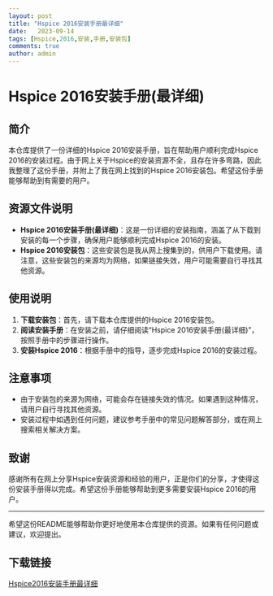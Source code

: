 ```yaml
---
layout: post
title: "Hspice 2016安装手册最详细"
date:   2023-09-14
tags: [Hspice,2016,安装,手册,安装包]
comments: true
author: admin
---
```

# Hspice 2016安装手册(最详细)

## 简介
本仓库提供了一份详细的Hspice 2016安装手册，旨在帮助用户顺利完成Hspice 2016的安装过程。由于网上关于Hspice的安装资源不全，且存在许多弯路，因此我整理了这份手册，并附上了我在网上找到的Hspice 2016安装包。希望这份手册能够帮助到有需要的用户。

## 资源文件说明
- **Hspice 2016安装手册(最详细)**：这是一份详细的安装指南，涵盖了从下载到安装的每一个步骤，确保用户能够顺利完成Hspice 2016的安装。
- **Hspice 2016安装包**：这些安装包是我从网上搜集到的，供用户下载使用。请注意，这些安装包的来源均为网络，如果链接失效，用户可能需要自行寻找其他资源。

## 使用说明
1. **下载安装包**：首先，请下载本仓库提供的Hspice 2016安装包。
2. **阅读安装手册**：在安装之前，请仔细阅读“Hspice 2016安装手册(最详细)”，按照手册中的步骤进行操作。
3. **安装Hspice 2016**：根据手册中的指导，逐步完成Hspice 2016的安装过程。

## 注意事项
- 由于安装包的来源为网络，可能会存在链接失效的情况。如果遇到这种情况，请用户自行寻找其他资源。
- 安装过程中如遇到任何问题，建议参考手册中的常见问题解答部分，或在网上搜索相关解决方案。

## 致谢
感谢所有在网上分享Hspice安装资源和经验的用户，正是你们的分享，才使得这份安装手册得以完成。希望这份手册能够帮助到更多需要安装Hspice 2016的用户。

---

希望这份README能够帮助你更好地使用本仓库提供的资源。如果有任何问题或建议，欢迎提出。

## 下载链接

[Hspice2016安装手册最详细](https://pan.quark.cn/s/b7033f35b7e0)
